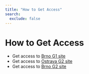 ```yaml
---
title: "How to Get Access"
search:
  exclude: false
---
```


# How to Get Access

 - Get access to [Brno G1 site](../technical-reference/brno-g1-site/get-access.md)
 - Get access to [Ostrava G2 site](../technical-reference/ostrava-g2-site/get-access.md)
 - Get access to [Brno G2 site](../technical-reference/brno-g2-site/get-access.md)
